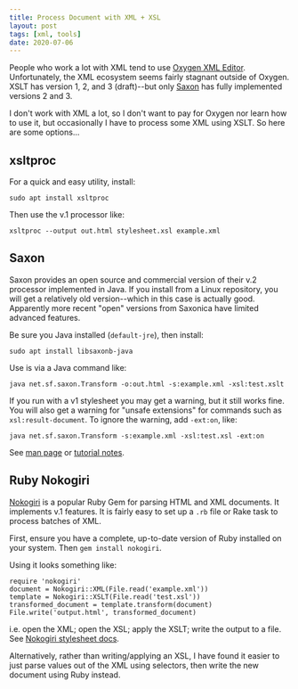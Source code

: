 ```yaml
---
title: Process Document with XML + XSL
layout: post
tags: [xml, tools]
date: 2020-07-06
---
```


People who work a lot with XML tend to use [Oxygen XML Editor](https://www.oxygenxml.com/).
Unfortunately, the XML ecosystem seems fairly stagnant outside of Oxygen.
XSLT has version 1, 2, and 3 (draft)--but only [Saxon](http://www.saxonica.com/welcome/welcome.xml) has fully implemented versions 2 and 3.

I don't work with XML a lot, so I don't want to pay for Oxygen nor learn how to use it, but occasionally I have to process some XML using XSLT.
So here are some options...

## xsltproc

For a quick and easy utility, install:

`sudo apt install xsltproc`

Then use the v.1 processor like:

`xsltproc --output out.html stylesheet.xsl example.xml`

## Saxon

Saxon provides an open source and commercial version of their v.2 processor implemented in Java. 
If you install from a Linux repository, you will get a relatively old version--which in this case is actually good. 
Apparently more recent "open" versions from Saxonica have limited advanced features.

Be sure you Java installed (`default-jre`), then install:

`sudo apt install libsaxonb-java`

Use is via a Java command like:

`java net.sf.saxon.Transform -o:out.html -s:example.xml -xsl:test.xslt`

If you run with a v1 stylesheet you may get a warning, but it still works fine. 
You will also get a warning for "unsafe extensions" for commands such as `xsl:result-document`. 
To ignore the warning, add `-ext:on`, like:

`java net.sf.saxon.Transform -s:example.xml -xsl:test.xsl -ext:on`

See [man page](http://manpages.ubuntu.com/manpages/trusty/man1/saxonb-xslt.1.html) or [tutorial notes](http://www.microhowto.info/howto/process_an_xml_document_using_an_xslt_stylesheet.html).

## Ruby Nokogiri

[Nokogiri](https://nokogiri.org/) is a popular Ruby Gem for parsing HTML and XML documents. 
It implements v.1 features. 
It is fairly easy to set up a `.rb` file or Rake task to process batches of XML.

First, ensure you have a complete, up-to-date version of Ruby installed on your system. 
Then `gem install nokogiri`.

Using it looks something like: 

```
require 'nokogiri'
document = Nokogiri::XML(File.read('example.xml'))
template = Nokogiri::XSLT(File.read('test.xsl'))
transformed_document = template.transform(document)
File.write('output.html', transformed_document)
```

i.e. open the XML; open the XSL; apply the XSLT; write the output to a file. 
See [Nokogiri stylesheet docs](https://nokogiri.org/rdoc/Nokogiri/XSLT/Stylesheet.html). 

Alternatively, rather than writing/applying an XSL, I have found it easier to just parse values out of the XML using selectors, then write the new document using Ruby instead. 
